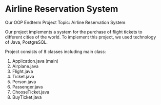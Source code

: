 # Airline Reservation System
Our OOP Endterm Project Topic: Airline Reservation System

Our project implements a system for the purchase of flight tickets to different cities of the world. To implement this project, we used technology of Java, PostgreSQL.

Project consists of 8 classes including main class:
  
  1) Application.java (main)
  2) Airplane.java
  3) Flight.java
  4) Ticket.java
  5) Person.java
  6) Passenger.java
  7) ChooseTicket.java
  8) BuyTicket.java
